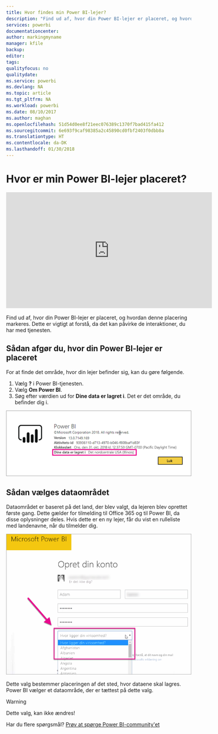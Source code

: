 ```yaml
---
title: Hvor findes min Power BI-lejer?
description: "Find ud af, hvor din Power BI-lejer er placeret, og hvordan denne placering markeres. Dette er vigtigt at forstå, da det kan påvirke de interaktioner, du har med tjenesten."
services: powerbi
documentationcenter: 
author: markingmyname
manager: kfile
backup: 
editor: 
tags: 
qualityfocus: no
qualitydate: 
ms.service: powerbi
ms.devlang: NA
ms.topic: article
ms.tgt_pltfrm: NA
ms.workload: powerbi
ms.date: 08/10/2017
ms.author: maghan
ms.openlocfilehash: 51d54d0ee8f21eec076389c1370f7bad415fa412
ms.sourcegitcommit: 6e693f9caf98385a2c45890cd0fbf2403f0dbb8a
ms.translationtype: HT
ms.contentlocale: da-DK
ms.lasthandoff: 01/30/2018
---
```

# <a name="where-is-my-power-bi-tenant-located"></a>Hvor er min Power BI-lejer placeret?
<iframe width="560" height="315" src="https://www.youtube.com/embed/0fOxaHJPvdM?showinfo=0" frameborder="0" allowfullscreen></iframe>

Find ud af, hvor din Power BI-lejer er placeret, og hvordan denne placering markeres. Dette er vigtigt at forstå, da det kan påvirke de interaktioner, du har med tjenesten.

## <a name="how-to-determine-where-your-power-bi-tenant-is-located"></a>Sådan afgør du, hvor din Power BI-lejer er placeret
For at finde det område, hvor din lejer befinder sig, kan du gøre følgende.

1. Vælg **?** i Power BI-tjenesten.
2. Vælg **Om Power BI**.
3. Søg efter værdien ud for **Dine data er lagret i**. Det er det område, du befinder dig i.

![](media/service-admin-where-is-my-tenant-located/power-bi-data-region.png)

## <a name="how-the-data-region-is-selected"></a>Sådan vælges dataområdet
Dataområdet er baseret på det land, der blev valgt, da lejeren blev oprettet første gang. Dette gælder for tilmelding til Office 365 og til Power BI, da disse oplysninger deles. Hvis dette er en ny lejer, får du vist en rulleliste med landenavne, når du tilmelder dig.

![](media/service-admin-where-is-my-tenant-located/sign-up-country-selection.png)

Dette valg bestemmer placeringen af det sted, hvor dataene skal lagres. Power BI vælger et dataområde, der er tættest på dette valg.

> [!WARNING]
> Dette valg, kan ikke ændres!
> 
> 

Har du flere spørgsmål? [Prøv at spørge Power BI-community'et](http://community.powerbi.com/)

